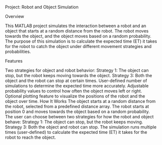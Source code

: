 Project: Robot and Object Simulation

Overview

This MATLAB project simulates the interaction between a robot and an object that starts at a random distance from the robot. The robot moves towards the object, and the object moves based on a random probability. The purpose of this simulation is to calculate the expected time (ET) it takes for the robot to catch the object under different movement strategies and probabilities.

Features

Two strategies for object and robot behavior:
Strategy 1: The object can stop, but the robot keeps moving towards the object.
Strategy 3: Both the object and the robot can stop at certain times.
User-defined number of simulations to determine the expected time more accurately.
Adjustable probability values to control how often the object moves left or right.
Optional plotting feature to visualize the positions of the robot and the object over time.
How It Works
The object starts at a random distance from the robot, selected from a predefined distance array.
The robot starts at position 0 and moves towards the object based on a random probability.
The user can choose between two strategies for how the robot and object behave:
Strategy 1: The object can stop, but the robot keeps moving.
Strategy 3: Both the object and robot can stop.
The simulation runs multiple times (user-defined) to calculate the expected time (ET) it takes for the robot to reach the object.
